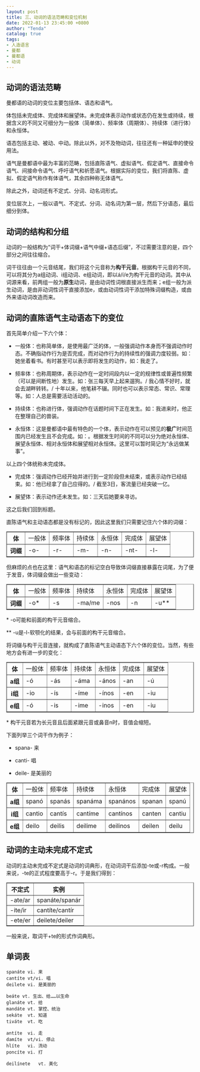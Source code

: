 ```yaml
---
layout: post
title: 三、动词的语法范畴和变位机制
date: 2022-01-13 23:45:00 +0800
author: "Tenda"
catalog: true
tags:
- 人造语言
- 曼都
- 曼都语
- 动词
---
```


## 动词的语法范畴

曼都语的动词的变位主要包括体、语态和语气。

体包括未完成体、完成体和展望体。未完成体表示动作或状态仍在发生或持续，根据含义的不同又可细分为一般体（简单体）、频率体（周期体）、持续体（进行体）和永恒体。

语态包括主动、被动、中动。除此以外，对不及物动词，往往还有一种延申的使役用法。

语气是曼都语中最为丰富的范畴，包括直陈语气、虚拟语气、假定语气、直接命令语气、间接命令语气、呼吁语气和祈愿语气。根据实际的变位，我们将直陈、虚拟、假定语气称作有体语气，其余四种称无体语气。

除此之外，动词还有不定式、分词、动名词形式。

变位层次上，一般以语气、不定式、分词、动名词为第一层，然后下分语态，最后细分到体。

## 动词的结构和分组

动词的一般结构为“词干+体词缀+语气中缀+语态后缀”，不过需要注意的是，四个部分之间往往缩合。

词干往往由一个元音结尾，我们将这个元音称为**构干元音**。根据构干元音的不同，可以将其分为a组动词、i组动词、e组动词，即以á/í/e为构干元音的动词。其中从词源来看，前两组一般为**原生**动词，是由动词性词根直接派生而来；e组一般为派生动词，是由非动词性词干直接添加e，或由动词性词干添加特殊词缀构造，或由外来语动词改造而来。

## 动词的直陈语气主动语态下的变位

首先简单介绍一下六个体：

* 一般体：也称简单体，是使用最广泛的体，一般强调动作本身而不强调动作时态。不确指动作行为是否完成，而对动作行为的持续性的强调力度较弱。如：她坐着看书。有时甚至可以表示即将发生的动作，如：我走了。

* 频率体：也称周期体，表示动作在一定时间段内以一定的规律性或普遍性频繁（可以是间断性地）发生。如：张三每天早上起来遛狗。/ 我心情不好时，就会去湖畔转转。/ 十年以来，他笔耕不辍。同时也可以表示常态、常识、常理等。如：人总是需要活动活动的。

* 持续体：也称进行体，强调动作在话题时间下正在发生。如：我进来时，他正在整理自己的兽装。

* 永恒体：这是曼都语中最有特色的一个体，表示动作在可以预见的**极广**时间范围内已经发生且不会完成。如：。根据发生时间的不同可以分为绝对永恒体、展望永恒体、相对永恒体和展望相对永恒体。这里可以暂时简记为“永远做某事”。

以上四个体统称未完成体。

* 完成体：强调动作已经开始并进行到一定阶段但未结束，或表示动作已经结束。如：他已经拿了自己应得的。/ 截至3日，客流量已经突破一亿。

* 展望体：表示动作还未发生。如：三天后她要来寻访。

这之后我们回到标题。

直陈语气和主动语态都是没有标记的，因此这里我们只需要记住六个体的词缀：

<table border="1">
  <tr>
    <th>体</th>
    <td>一般体</td>
    <td>频率体</td>
    <td>持续体</td>
    <td>永恒体</td>
    <td>完成体</td>
    <td>展望体</td>
  </tr>
  <tr>
    <th>词缀</th>
    <td>-o-</td>
    <td>-r-</td>
    <td>-m-</td>
    <td>-n-</td>
    <td>-nt-</td>
    <td>-l-</td>
  </tr>
</table>

但麻烦的点也在这里：语气和语态的标记空白导致体词缀直接暴露在词尾，为了便于发音，体词缀会做出一些变动：

<table border="1">
  <tr>
    <th>体</th>
    <td>一般体</td>
    <td>频率体</td>
    <td>持续体</td>
    <td>永恒体</td>
    <td>完成体</td>
    <td>展望体</td>
  </tr>
  <tr>
    <th>词缀</th>
    <td>-o*</td>
    <td>-s</td>
    <td>-ma/me</td>
    <td>-nos</td>
    <td>-n</td>
    <td>-u**</td>
  </tr>
</table>

\* -o可能和前面的构干元音缩合。

\*\* -u是-l-软颚化的结果，会与前面的构干元音缩合。

将词缀与构干元音连接，就构成了直陈语气主动语态下六个体的变位。当然，有些地方会有进一步的变化：

<table border="1">
  <tr>
    <th>体</th>
    <td>一般体</td>
    <td>频率体</td>
    <td>持续体</td>
    <td>永恒体</td>
    <td>完成体</td>
    <td>展望体</td>
  </tr>
  <tr>
    <th>a组</th>
    <td>-ó</td>
    <td>-ás</td>
    <td>-áma</td>
    <td>-ános</td>
    <td>-an</td>
    <td>-ú</td>
  </tr>
  <tr>
    <th>i组</th>
    <td>-io</td>
    <td>-ís</td>
    <td>-íme</td>
    <td>-ínos</td>
    <td>-en</td>
    <td>-iu</td>
  </tr>
  <tr>
    <th>e组</th>
    <td>-ó</td>
    <td>-is</td>
    <td>-ime</td>
    <td>-inos</td>
    <td>-en</td>
    <td>-iu</td>
  </tr>
</table>

\* 构干元音若为长元音且后面紧跟元音或鼻音n时，音值会缩短。

下面列举三个词干作为例子：

* spana-	来

* canti-	唱

* deile-	是美丽的

<table border="1">
  <tr>
    <th>体</th>
    <td>一般体</td>
    <td>频率体</td>
    <td>持续体</td>
    <td>永恒体</td>
    <td>完成体</td>
    <td>展望体</td>
  </tr>
  <tr>
    <th>a组</th>
    <td>spanó</td>
    <td>spanás</td>
    <td>spanáma</td>
    <td>spanános</td>
    <td>spanan</td>
    <td>spanú</td>
  </tr>
  <tr>
    <th>i组</th>
    <td>cantio</td>
    <td>cantís</td>
    <td>cantíme</td>
    <td>cantínos</td>
    <td>canten</td>
    <td>cantiu</td>
  </tr>
  <tr>
    <th>e组</th>
    <td>deilo</td>
    <td>deilis</td>
    <td>deilime</td>
    <td>deilinos</td>
    <td>deilen</td>
    <td>deilu</td>
  </tr>
</table>

## 动词的主动未完成不定式

动词的主动未完成不定式是动词的词典形，在动词词干后添加-te或-r构成。一般来说，-te的正式程度要高于-r。于是我们得到：

<table border="1">
  <tr>
    <th>不定式</th>
    <th>实例</th>
  </tr>
  <tr>
    <td>-ate/ar</td>
    <td>spanáte/spanár</td>
  </tr>
  <tr>
    <td>-ite/ir</td>
    <td>cantíte/cantír</td>
  </tr>
  <tr>
    <td>-ete/er</td>
    <td>deilete/deiler</td>
  </tr>
</table>

一般来说，取词干+te的形式作词典形。

## 单词表

```
spanáte	vi. 来
cantíte	vt/vi. 唱
deilete	vi. 是美丽的

beáte vt. 生出、给……以生命
glanáte vt. 给
mandáte vt. 掌控、统治
sekáte	vt. 知道
tiváte	vt. 吃

antíte	vi. 走
damíte	vt/vi. 停止
hlíte	vi. 流动
poncíte	vi. 打

deilínete	vt. 美化
```
